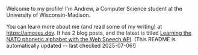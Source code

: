 Welcome to my profile! I'm Andrew, a Computer Science student at the University of Wisconsin-Madison.

You can learn more about me (and read some of my writing) at https://amoses.dev. It has 2 blog posts, and the latest is titled [Learning the NATO phonetic alphabet with the Web Speech API](https://www.amoses.dev/blog/nato-alphabet/). (This README is automatically updated -- last checked 2025-07-06!)
